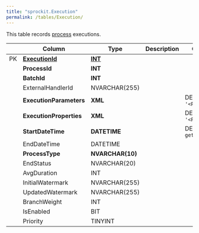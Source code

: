 ```yaml
---
title: "sprockit.Execution"
permalink: /tables/Execution/
---
```


This table records [process]({{"/tables/Process/"|relative_url}}) executions.

|  |Column  |Type   |Description  |Comments  |
|--|--|--|--|--|
|PK  |<ins>**ExecutionId**</ins>  |<ins>**INT**</ins>  |  |  |
|  |**ProcessId**  |**INT**  |  |  |
|  |**BatchId**  |**INT**  |  |  |
|  |ExternalHandlerId  |NVARCHAR(255)  |  |  |
|  |**ExecutionParameters**  |**XML**  |  |DEFAULT `'<Parameters/>'`  |
|  |**ExecutionProperties**  |**XML**  |  |DEFAULT `'<Properties/>'`  |
|  |**StartDateTime**  |**DATETIME**  |  |DEFAULT `getutcdate()`  |
|  |EndDateTime  |DATETIME  |  |  |
|  |**ProcessType**  |**NVARCHAR(10)**  |  |  |
|  |EndStatus  |NVARCHAR(20)  |  |  |
|  |AvgDuration  |INT  |  |  |
|  |InitialWatermark  |NVARCHAR(255)  |  |  |
|  |UpdatedWatermark  |NVARCHAR(255)  |  |  |
|  |BranchWeight  |INT  |  |  |
|  |IsEnabled  |BIT  |  |  |
|  |Priority  |TINYINT  |  |  |

